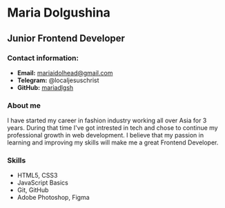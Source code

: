 # Maria Dolgushina
## Junior Frontend Developer
### Contact information:
* **Email:** mariaidolhead@gmail.com
* **Telegram:** @localjesuschrist
* **GitHub:** [mariadlgsh](https://github.com/mariadlgsh)
### About me
I have started my career in fashion industry working all over Asia for 3 years. During that time I've got intrested in tech and chose to continue my professional growth in web development. I believe that my passion in learning and improving my skills will make me a great Frontend Developer.
### Skills
* HTML5, CSS3
* JavaScript Basics
* Git, GitHub
* Adobe Photoshop, Figma
